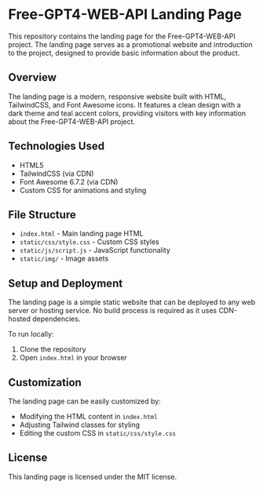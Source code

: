 # Free-GPT4-WEB-API Landing Page

This repository contains the landing page for the Free-GPT4-WEB-API project. The landing page serves as a promotional website and introduction to the project, designed to provide basic information about the product.

## Overview

The landing page is a modern, responsive website built with HTML, TailwindCSS, and Font Awesome icons. It features a clean design with a dark theme and teal accent colors, providing visitors with key information about the Free-GPT4-WEB-API project.

## Technologies Used

- HTML5
- TailwindCSS (via CDN)
- Font Awesome 6.7.2 (via CDN)
- Custom CSS for animations and styling

## File Structure

- `index.html` - Main landing page HTML
- `static/css/style.css` - Custom CSS styles
- `static/js/script.js` - JavaScript functionality
- `static/img/` - Image assets

## Setup and Deployment

The landing page is a simple static website that can be deployed to any web server or hosting service. No build process is required as it uses CDN-hosted dependencies.

To run locally:
1. Clone the repository
2. Open `index.html` in your browser

## Customization

The landing page can be easily customized by:
- Modifying the HTML content in `index.html`
- Adjusting Tailwind classes for styling
- Editing the custom CSS in `static/css/style.css`

## License

This landing page is licensed under the MIT license.
